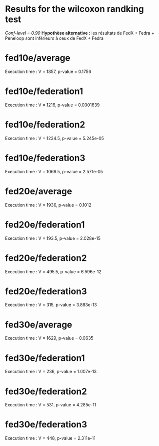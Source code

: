 Results for the wilcoxon randking test
=====

*Conf-level = 0.90*
**Hypothèse alternative :** les résultats de FedX + Fedra + Peneloop sont inférieurs à ceux de FedX + Fedra

# fed10e/average
Execution time : V = 1857, p-value = 0.1756

# fed10e/federation1
Execution time : V = 1216, p-value = 0.0001639

# fed10e/federation2
Execution time : V = 1234.5, p-value = 5.245e-05

# fed10e/federation3
Execution time : V = 1069.5, p-value = 2.571e-05

# fed20e/average
Execution time : V = 1936, p-value = 0.1012

# fed20e/federation1
Execution time : V = 193.5, p-value = 2.028e-15

# fed20e/federation2
Execution time : V = 495.5, p-value = 6.596e-12

# fed20e/federation3
Execution time : V = 315, p-value = 3.883e-13

# fed30e/average
Execution time : V = 1629, p-value = 0.0635

# fed30e/federation1
Execution time : V = 236, p-value = 1.007e-13

# fed30e/federation2
Execution time : V = 531, p-value = 4.285e-11

# fed30e/federation3
Execution time : V = 448, p-value = 2.311e-11
